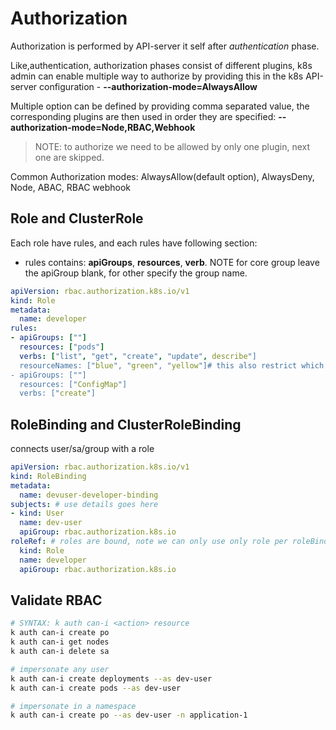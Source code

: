 # Authorization

Authorization is performed by API-server it self after *authentication* phase.

Like,authentication, authorization phases consist of different plugins, k8s admin can enable multiple way to authorize by providing this in the k8s API-server configuration - **--authorization-mode=AlwaysAllow**

Multiple option can be defined by providing comma separated value, the corresponding plugins are then used in order they are specified:
**--authorization-mode=Node,RBAC,Webhook**

>NOTE: to authorize we need to be allowed by only one plugin, next one are skipped.

Common Authorization modes: AlwaysAllow(default option), AlwaysDeny, Node, ABAC, RBAC webhook

## Role and ClusterRole

Each role have rules, and each rules have following section:

- rules contains: **apiGroups**, **resources**, **verb**. NOTE for core group leave the apiGroup blank, for other specify the group name.

```yaml
apiVersion: rbac.authorization.k8s.io/v1
kind: Role
metadata:
  name: developer
rules:
- apiGroups: [""]
  resources: ["pods"]
  verbs: ["list", "get", "create", "update", describe"]
  resourceNames: ["blue", "green", "yellow"]# this also restrict which user can access what type of pods, uncommon config majorly not used
- apiGroups: [""]
  resources: ["ConfigMap"]
  verbs: ["create"]
```

## RoleBinding and ClusterRoleBinding

connects user/sa/group with a role

```yaml
apiVersion: rbac.authorization.k8s.io/v1
kind: RoleBinding
metadata:
  name: devuser-developer-binding
subjects: # use details goes here
- kind: User
  name: dev-user
  apiGroup: rbac.authorization.k8s.io
roleRef: # roles are bound, note we can only use only role per roleBinding
  kind: Role
  name: developer
  apiGroup: rbac.authorization.k8s.io
```

## Validate RBAC

```sh
# SYNTAX: k auth can-i <action> resource
k auth can-i create po
k auth can-i get nodes
k auth can-i delete sa

# impersonate any user
k auth can-i create deployments --as dev-user
k auth can-i create pods --as dev-user

# impersonate in a namespace
k auth can-i create po --as dev-user -n application-1
```
